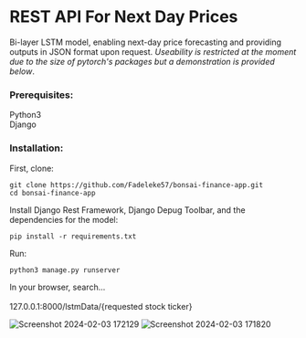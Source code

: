 # REST API For Next Day Prices
Bi-layer LSTM model, enabling next-day price forecasting and providing outputs in JSON format upon request. *Useability is restricted at the moment due to the size of pytorch's packages but a demonstration is provided below*. 

### Prerequisites:
Python3<br>
Django<br>

### Installation:
First, clone:
```
git clone https://github.com/Fadeleke57/bonsai-finance-app.git
cd bonsai-finance-app
```

Install Django Rest Framework, Django Depug Toolbar, and the dependencies for the model:
```
pip install -r requirements.txt
```

Run:
```
python3 manage.py runserver
```
In your browser, search...<br><br>
127.0.0.1:8000/lstmData/{requested stock ticker}

![Screenshot 2024-02-03 172129](https://github.com/Fadeleke57/bonsai-finance-app/assets/110058327/7a914a7a-71ad-4cb4-b2d4-55bd6657e203)
![Screenshot 2024-02-03 171820](https://github.com/Fadeleke57/bonsai-finance-app/assets/110058327/6c2876a0-c8d7-440d-b284-169d643c69ef)


